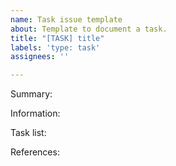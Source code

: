 ```yaml
---
name: Task issue template
about: Template to document a task.
title: "[TASK] title"
labels: 'type: task'
assignees: ''

---
```


Summary:

Information:

Task list:

References:
